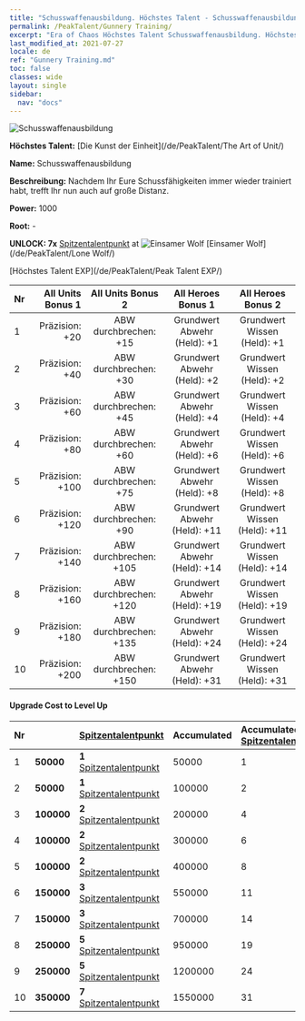 ```yaml
---
title: "Schusswaffenausbildung. Höchstes Talent - Schusswaffenausbildung"
permalink: /PeakTalent/Gunnery Training/
excerpt: "Era of Chaos Höchstes Talent Schusswaffenausbildung. Höchstes Talent Schusswaffenausbildung. Schusswaffenausbildung"
last_modified_at: 2021-07-27
locale: de
ref: "Gunnery Training.md"
toc: false
classes: wide
layout: single
sidebar:
  nav: "docs"
---
```


  ![Schusswaffenausbildung](/images/pt/talent_2008.png)

  **Höchstes Talent:** [Die Kunst der Einheit](/de/PeakTalent/The Art of Unit/)

  **Name:** Schusswaffenausbildung

  **Beschreibung:** Nachdem Ihr Eure Schussfähigkeiten immer wieder trainiert habt, trefft Ihr nun auch auf große Distanz.

  **Power:** 1000

  **Root:** -

  **UNLOCK: 7x** [Spitzentalentpunkt](/ItemsDE/con_934/) at ![Einsamer Wolf](/images/pt/talent_2001.png) [Einsamer Wolf](/de/PeakTalent/Lone Wolf/)

  [Höchstes Talent EXP](/de/PeakTalent/Peak Talent EXP/)

  | Nr | All Units Bonus 1 | All Units Bonus 2 | All Heroes Bonus 1 | All Heroes Bonus 2 |
  |:---|--------------:|:-------------:|:-------------:|:-------------:|
  | 1 | Präzision: +20 | ABW durchbrechen: +15 | Grundwert Abwehr (Held): +1 | Grundwert Wissen (Held): +1 |
  | 2 | Präzision: +40 | ABW durchbrechen: +30 | Grundwert Abwehr (Held): +2 | Grundwert Wissen (Held): +2 |
  | 3 | Präzision: +60 | ABW durchbrechen: +45 | Grundwert Abwehr (Held): +4 | Grundwert Wissen (Held): +4 |
  | 4 | Präzision: +80 | ABW durchbrechen: +60 | Grundwert Abwehr (Held): +6 | Grundwert Wissen (Held): +6 |
  | 5 | Präzision: +100 | ABW durchbrechen: +75 | Grundwert Abwehr (Held): +8 | Grundwert Wissen (Held): +8 |
  | 6 | Präzision: +120 | ABW durchbrechen: +90 | Grundwert Abwehr (Held): +11 | Grundwert Wissen (Held): +11 |
  | 7 | Präzision: +140 | ABW durchbrechen: +105 | Grundwert Abwehr (Held): +14 | Grundwert Wissen (Held): +14 |
  | 8 | Präzision: +160 | ABW durchbrechen: +120 | Grundwert Abwehr (Held): +19 | Grundwert Wissen (Held): +19 |
  | 9 | Präzision: +180 | ABW durchbrechen: +135 | Grundwert Abwehr (Held): +24 | Grundwert Wissen (Held): +24 |
  | 10 | Präzision: +200 | ABW durchbrechen: +150 | Grundwert Abwehr (Held): +31 | Grundwert Wissen (Held): +31 |


#### Upgrade Cost to Level Up

  | Nr | <i class="fas fa-coins"/> | [Spitzentalentpunkt](/ItemsDE/con_934/) | Accumulated <i class="fas fa-coins"/> | Accumulated [Spitzentalentpunkt](/ItemsDE/con_934/) |
  |:---|:--------------|:-------------|:-------------|:-------------|
  | 1 | **50000** | **1** [Spitzentalentpunkt](/ItemsDE/con_934/) | 50000 | 1 |
  | 2 | **50000** | **1** [Spitzentalentpunkt](/ItemsDE/con_934/) | 100000 | 2 |
  | 3 | **100000** | **2** [Spitzentalentpunkt](/ItemsDE/con_934/) | 200000 | 4 |
  | 4 | **100000** | **2** [Spitzentalentpunkt](/ItemsDE/con_934/) | 300000 | 6 |
  | 5 | **100000** | **2** [Spitzentalentpunkt](/ItemsDE/con_934/) | 400000 | 8 |
  | 6 | **150000** | **3** [Spitzentalentpunkt](/ItemsDE/con_934/) | 550000 | 11 |
  | 7 | **150000** | **3** [Spitzentalentpunkt](/ItemsDE/con_934/) | 700000 | 14 |
  | 8 | **250000** | **5** [Spitzentalentpunkt](/ItemsDE/con_934/) | 950000 | 19 |
  | 9 | **250000** | **5** [Spitzentalentpunkt](/ItemsDE/con_934/) | 1200000 | 24 |
  | 10 | **350000** | **7** [Spitzentalentpunkt](/ItemsDE/con_934/) | 1550000 | 31 |
